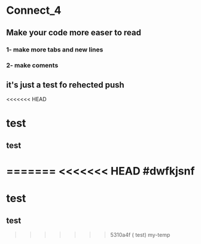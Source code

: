 # Connect_4
## Make your code more  easer to read
### 1- make more tabs and new lines
### 2- make coments


## it's just a test fo rehected push
<<<<<<< HEAD
# test
## test
=======
<<<<<<< HEAD
#dwfkjsnf
=======
# test
## test
>>>>>>> 5310a4f ( test)
>>>>>>> my-temp
